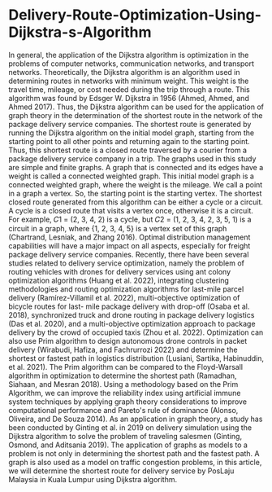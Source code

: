 # Delivery-Route-Optimization-Using-Dijkstra-s-Algorithm
In general, the application of the Dijkstra algorithm is optimization in the problems of computer networks, communication networks, and transport networks. Theoretically, the Dijkstra algorithm is an algorithm used in determining routes in networks with minimum weight. This weight is the travel time, mileage, or cost needed during the trip through a route. This algorithm was found by Edsger W. Dijkstra in 1956 (Ahmed, Ahmed, and Ahmed 2017). Thus, the Dijkstra algorithm can be used for the application of graph theory in the determination of the shortest route in the network of the package delivery service companies. The shortest route is generated by running the Dijkstra algorithm on the initial model graph, starting from the starting point to all other points and returning again to the starting point. Thus, this shortest route is a closed route traversed by a courier from a package delivery service company in a trip. The graphs used in this study are simple and finite graphs. A graph that is connected and its edges have a weight is called a connected weighted graph. This initial model graph is a connected weighted graph, where the weight is the mileage. We call a point in a graph a vertex. So, the starting point is the starting vertex. The shortest closed route generated from this algorithm can be either a cycle or a circuit. A cycle is a closed route that visits a vertex once, otherwise it is a circuit. For example, 𝐶1 = (2, 3, 4, 2) is a cycle, but 𝐶2 = (1, 2, 3, 4, 2, 3, 5, 1) is a circuit in a graph, where {1, 2, 3, 4, 5} is a vertex set of this graph (Chartrand, Lesniak, and Zhang 2016).
Optimal distribution management capabilities will have a major impact on all aspects, especially for freight package delivery service companies. Recently, there have been several studies related to delivery service optimization, namely the problem of routing vehicles with drones for delivery services using ant colony optimization algorithms (Huang et al. 2022), integrating clustering methodologies and routing optimization algorithms for last-mile parcel delivery (Ramírez-Villamil et al. 2022), multi-objective optimization of bicycle routes for last- mile package delivery with drop-off (Osaba et al. 2018), synchronized truck and drone routing in package delivery logistics (Das et al. 2020), and a multi-objective optimization approach to package delivery by the crowd of occupied taxis (Zhou et al. 2022).
Optimization can also use Prim algorithm to design autonomous drone controls in packet delivery (Wirabudi, Hafiza, and Fachrurrozi 2022) and determine the shortest or fastest path in logistics distribution (Lusiani, Sartika, Habinuddin, et al. 2021). The Prim algorithm can be compared to the Floyd-Warsall algorithm in optimization to determine the shortest path (Ramadhan, Siahaan, and Mesran 2018). Using a methodology based on the Prim Algorithm, we can improve the reliability index using artificial immune system techniques by applying graph theory considerations to improve computational performance and Pareto's rule of dominance (Alonso, Oliveira, and De Souza 2014).
As an application in graph theory, a study has been conducted by Ginting et al. in 2019 on delivery simulation using the Dijkstra algorithm to solve the problem of traveling salesmen (Ginting, Osmond, and Aditsania 2019). The application of graphs as models to a problem is not only in determining the shortest path and the fastest path. A graph is also used as a model on traffic congestion problems, in this article, we will determine the shortest route for delivery service by PosLaju Malaysia in Kuala Lumpur using Dijkstra algorithm.

